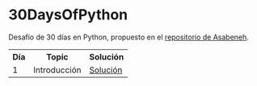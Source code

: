 # 30DaysOfPython

Desafío de 30 días en Python, propuesto en el [repositorio de Asabeneh](https://github.com/Asabeneh/30-Days-Of-Python).

<table>
    <tr>
        <th>Día</th>
        <th>Topic</th>
        <th>Solución</th>
    </tr>
    <tr>
        <td>1</td>
        <td>Introducción</td>
        <td><a href="https://github.com/rodrigoguzman83/30DaysOfPython/tree/main/01_Day_Introduction">Solución</a></td>
    </tr>
</table>
